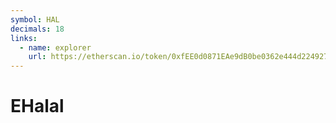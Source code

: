 ```yaml
---
symbol: HAL
decimals: 18
links:
  - name: explorer
    url: https://etherscan.io/token/0xfEE0d0871EAe9dB0be0362e444d224927149F649
---
```


# EHalal
